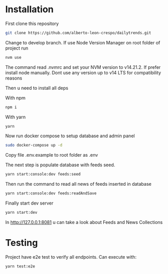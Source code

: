 # Installation

First clone this repository

```bash
git clone https://github.com/alberto-leon-crespo/dailytrends.git
```
Change to develop branch.
If use Node Version Manager on root folder of project run
```bash
nvm use
```
The command read .nvmrc and set your NVM version to v14.21.2. If prefer install node manually.
Dont use any version up to v14 LTS for compatibility reasons

Then u need to install all deps

With npm
```bash
npm i
```

With yarn
```bash
yarn
```

Now run docker compose to setup database and admin panel
```bash
sudo docker-compose up -d
```
Copy file .env.example to root folder as .env 

The next step is populate database with feeds seed.
```bash
yarn start:console:dev feeds:seed
```

Then run the command to read all news of feeds inserted in database
```bash
yarn start:console:dev feeds:readAndSave
```

Finally start dev server
```bash
yarn start:dev
```

In http://127.0.0.1:8081 u can take a look about Feeds and News Collections

# Testing
Project have e2e test to verify all endpoints. Can execute with:
```bash
yarn test:e2e
```
